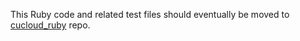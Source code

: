 This Ruby code and related test files should eventually be moved to [cucloud_ruby](https://github.com/CU-CloudCollab/cucloud_ruby) repo.